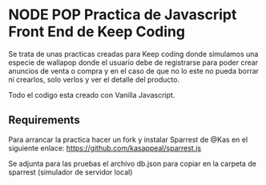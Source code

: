 # NODE POP Practica de Javascript Front End de Keep Coding

Se trata de unas practicas creadas para Keep coding donde simulamos una especie de wallapop donde el usuario debe de registrarse para poder crear anuncios de venta o compra y en el caso de que no lo este no pueda borrar ni crearlos, solo verlos y ver el detalle del producto.

Todo el codigo esta creado con Vanilla Javascript.



## Requirements

Para arrancar la practica hacer un fork y instalar Sparrest de @Kas en el siguiente enlace:
https://github.com/kasappeal/sparrest.js

Se adjunta para las pruebas el archivo db.json para copiar en la carpeta de sparrest (simulador de servidor local)
